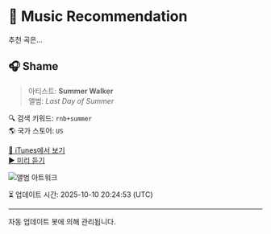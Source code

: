 
# 🎵 Music Recommendation

추천 곡은...

## 🎧 Shame  
> 아티스트: **Summer Walker**  
> 앨범: _Last Day of Summer_  

🔍 검색 키워드: `rnb+summer`  
🌎 국가 스토어: `US`

[🔗 iTunes에서 보기](https://music.apple.com/us/album/shame/1438765128?i=1438765308&uo=4)  
[▶️ 미리 듣기](https://audio-ssl.itunes.apple.com/itunes-assets/AudioPreview221/v4/68/d4/b9/68d4b9cd-0638-dd5f-8fa8-32ad37ae6537/mzaf_4026655818026816128.plus.aac.p.m4a)

![앨범 아트워크](https://is1-ssl.mzstatic.com/image/thumb/Music125/v4/7c/1e/1a/7c1e1a21-013c-f31d-dc2c-c8118439641d/18UMGIM66021.rgb.jpg/100x100bb.jpg)

⏳ 업데이트 시간: 2025-10-10 20:24:53 (UTC)

---
자동 업데이트 봇에 의해 관리됩니다.

